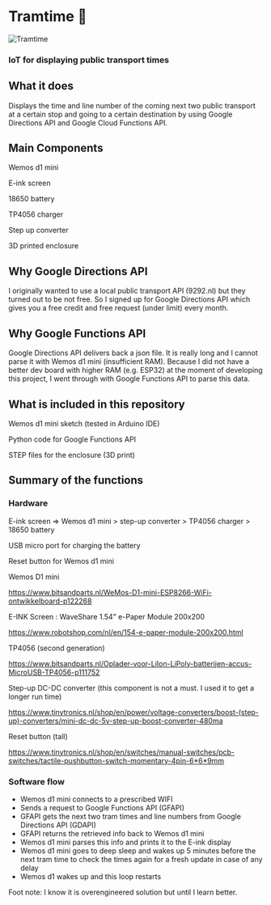 # Tramtime 🚋
![Tramtime](https://user-images.githubusercontent.com/97253116/148444243-2cc14ea0-9393-4980-9913-b5c71a78c1a7.png)


### IoT for displaying public transport times


## What it does 

Displays the time and line number of the coming next two public transport at a certain stop and going to a certain destination by using Google Directions API and Google Cloud Functions API. 

## Main Components

Wemos d1 mini

E-ink screen

18650 battery

TP4056 charger

Step up converter

3D printed enclosure


## Why Google Directions API

I originally wanted to use a local public transport API (9292.nl) but they turned out to be not free. So I signed up for Google Directions API which gives you a free credit and free request (under limit) every month. 

## Why Google Functions API

Google Directions API delivers back a json file. It is really long and I cannot parse it with Wemos d1 mini (insufficient RAM). Because I did not have a better dev board with higher RAM (e.g. ESP32) at the moment of developing this project, I went through with Google Functions API to parse this data. 

## What is included in this repository

Wemos d1 mini sketch (tested in Arduino IDE) 

Python code for Google Functions API

STEP files for the enclosure (3D print) 

## Summary of the functions

### Hardware
E-ink screen => Wemos d1 mini > step-up converter > TP4056 charger > 18650 battery

USB micro port for charging the battery

Reset button for Wemos d1 mini

Wemos D1 mini

https://www.bitsandparts.nl/WeMos-D1-mini-ESP8266-WiFi-ontwikkelboard-p122268

E-INK Screen : WaveShare 1.54" e-Paper Module 200x200

https://www.robotshop.com/nl/en/154-e-paper-module-200x200.html

TP4056 (second generation)

https://www.bitsandparts.nl/Oplader-voor-LiIon-LiPoly-batterijen-accus-MicroUSB-TP4056-p111752

Step-up DC-DC converter (this component is not a must. I used it to get a longer run time)

https://www.tinytronics.nl/shop/en/power/voltage-converters/boost-(step-up)-converters/mini-dc-dc-5v-step-up-boost-converter-480ma

Reset button (tall)

https://www.tinytronics.nl/shop/en/switches/manual-switches/pcb-switches/tactile-pushbutton-switch-momentary-4pin-6*6*9mm


### Software flow

* Wemos d1 mini connects to a prescribed WIFI
* Sends a request to Google Functions API (GFAPI)
* GFAPI gets the next two tram times and line numbers from Google Directions API (GDAPI)
* GFAPI returns the retrieved info back to Wemos d1 mini
* Wemos d1 mini parses this info and prints it to the E-ink display
* Wemos d1 mini goes to deep sleep and wakes up 5 minutes before the next tram time to check the times again for a fresh update in case of any delay
* Wemos d1 wakes up and this loop restarts


Foot note: I know it is overengineered solution but until I learn better. 
